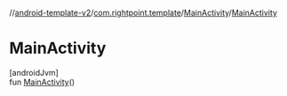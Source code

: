 //[android-template-v2](../../../index.md)/[com.rightpoint.template](../index.md)/[MainActivity](index.md)/[MainActivity](-main-activity.md)

# MainActivity

[androidJvm]\
fun [MainActivity](-main-activity.md)()
